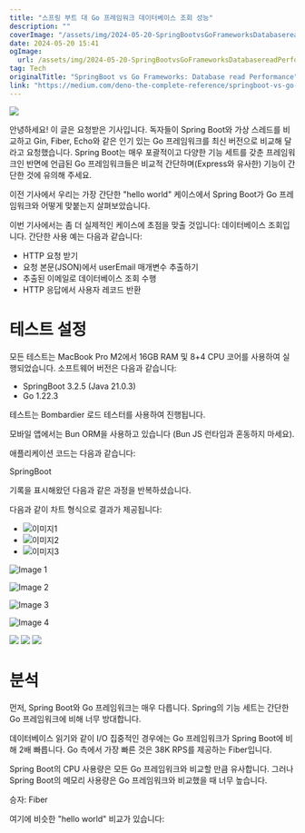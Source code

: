 ```yaml
---
title: "스프링 부트 대 Go 프레임워크 데이터베이스 조회 성능"
description: ""
coverImage: "/assets/img/2024-05-20-SpringBootvsGoFrameworksDatabasereadPerformance_0.png"
date: 2024-05-20 15:41
ogImage:
  url: /assets/img/2024-05-20-SpringBootvsGoFrameworksDatabasereadPerformance_0.png
tag: Tech
originalTitle: "SpringBoot vs Go Frameworks: Database read Performance"
link: "https://medium.com/deno-the-complete-reference/springboot-vs-go-frameworks-database-read-performance-80b6e159451f"
---
```


<img src="/assets/img/2024-05-20-SpringBootvsGoFrameworksDatabasereadPerformance_0.png" />

안녕하세요! 이 글은 요청받은 기사입니다. 독자들이 Spring Boot와 가상 스레드를 비교하고 Gin, Fiber, Echo와 같은 인기 있는 Go 프레임워크를 최신 버전으로 비교해 달라고 요청했습니다. Spring Boot는 매우 포괄적이고 다양한 기능 세트를 갖춘 프레임워크인 반면에 언급된 Go 프레임워크들은 비교적 간단하며(Express와 유사한) 기능이 간단한 것에 유의해 주세요.

이전 기사에서 우리는 가장 간단한 "hello world" 케이스에서 Spring Boot가 Go 프레임워크와 어떻게 맞붙는지 살펴보았습니다.

이번 기사에서는 좀 더 실제적인 케이스에 초점을 맞출 것입니다: 데이터베이스 조회입니다. 간단한 사용 예는 다음과 같습니다:

<div class="content-ad"></div>

- HTTP 요청 받기
- 요청 본문(JSON)에서 userEmail 매개변수 추출하기
- 추출된 이메일로 데이터베이스 조회 수행
- HTTP 응답에서 사용자 레코드 반환

# 테스트 설정

모든 테스트는 MacBook Pro M2에서 16GB RAM 및 8+4 CPU 코어를 사용하여 실행되었습니다. 소프트웨어 버전은 다음과 같습니다:

- SpringBoot 3.2.5 (Java 21.0.3)
- Go 1.22.3

<div class="content-ad"></div>

테스트는 Bombardier 로드 테스터를 사용하여 진행됩니다.

모바일 앱에서는 Bun ORM을 사용하고 있습니다 (Bun JS 런타임과 혼동하지 마세요).

애플리케이션 코드는 다음과 같습니다:

SpringBoot

<div class="content-ad"></div>

기록을 표시해왔던 다음과 같은 과정을 반복하셨습니다.

<div class="content-ad"></div>

다음과 같이 차트 형식으로 결과가 제공됩니다:

- ![이미지1](/assets/img/2024-05-20-SpringBootvsGoFrameworksDatabasereadPerformance_1.png)
- ![이미지2](/assets/img/2024-05-20-SpringBootvsGoFrameworksDatabasereadPerformance_2.png)
- ![이미지3](/assets/img/2024-05-20-SpringBootvsGoFrameworksDatabasereadPerformance_3.png)

<div class="content-ad"></div>

![Image 1](/assets/img/2024-05-20-SpringBootvsGoFrameworksDatabasereadPerformance_4.png)

![Image 2](/assets/img/2024-05-20-SpringBootvsGoFrameworksDatabasereadPerformance_5.png)

![Image 3](/assets/img/2024-05-20-SpringBootvsGoFrameworksDatabasereadPerformance_6.png)

![Image 4](/assets/img/2024-05-20-SpringBootvsGoFrameworksDatabasereadPerformance_7.png)

<div class="content-ad"></div>

<img src="/assets/img/2024-05-20-SpringBootvsGoFrameworksDatabasereadPerformance_8.png" />

<img src="/assets/img/2024-05-20-SpringBootvsGoFrameworksDatabasereadPerformance_9.png" />

<img src="/assets/img/2024-05-20-SpringBootvsGoFrameworksDatabasereadPerformance_10.png" />

# 분석

<div class="content-ad"></div>

먼저, Spring Boot와 Go 프레임워크는 매우 다릅니다. Spring의 기능 세트는 간단한 Go 프레임워크에 비해 너무 방대합니다.

데이터베이스 읽기와 같이 I/O 집중적인 경우에는 Go 프레임워크가 Spring Boot에 비해 2배 빠릅니다. Go 측에서 가장 빠른 것은 38K RPS를 제공하는 Fiber입니다.

Spring Boot의 CPU 사용량은 모든 Go 프레임워크와 비교할 만큼 유사합니다. 그러나 Spring Boot의 메모리 사용량은 Go 프레임워크와 비교했을 때 너무 높습니다.

승자: Fiber

<div class="content-ad"></div>

여기에 비슷한 "hello world" 비교가 있습니다:
